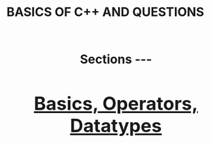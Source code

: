 # BASICS OF C++ AND QUESTIONS 
<br>
<h1><center> Sections </center</h1>
---
  <h2><a href="https://github.com/salihednr/CPP/tree/main/BASICS_OPERATORS_DATATYPE">Basics, Operators, Datatypes</a><h2>

